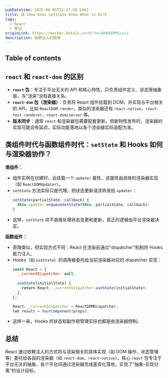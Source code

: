 ```yaml
---
pubDatetime: 2025-08-05T22:27:50.544Z
title: 读《How Does setState Know What to Do?》
tags:
  - React
  - 笔记
originLink: https://marker.dotalk.cn/#/?nx=HHKKEMM&vs=1
description: 依赖注入的使用
---
```


## Table of contents


## `react` 和 `react-dom` 的区别

- **`react` 包**：专注于平台无关的 API 和核心特性，只负责组件定义、状态等抽象层，与“渲染”没有直接关系。
- **`react-dom` 包（渲染器）**：负责将 React 组件挂载到 DOM，并实现与平台相关的 API，比如 `ReactDOM.render`。类似的渲染器还有 `react-native`、`react-test-renderer`、`react-dom/server` 等。
- **版本同步**：通常 `react` 和渲染器包需要配套更新。但新特性发布时，渲染器的实现可能会有延迟，实际功能落地以各个渲染器实际适配为准。


## 类组件时代与函数组件时代：`setState` 和 Hooks 如何与渲染器协作？

**类组件：**

- 组件实例在创建时，会挂载一个 `updater` 属性，该属性由具体的渲染器实现（如 `ReactDOMUpdater`）。
- `setState` 方法实际只是代理，把状态更新请求转发给 `updater`：
  ```js
  setState(partialState, callback) {
    this.updater.enqueueSetState(this, partialState, callback);
  }
  ```
- 这样，`setState` 并不直接处理状态变更和更新，真正的逻辑由平台渲染器决定。

**函数组件：**

- 原理类似，但实现方式不同：React 在渲染前通过“dispatcher”机制将 Hooks 能力注入。
- Hooks（如 `useState`）的调用被委托给当前渲染器对应的 dispatcher 实现：
  ```js
  const React = {
    __currentDispatcher: null,
   
    useState(initialState) {
      return React.__currentDispatcher.useState(initialState);
    },
  };

  React.__currentDispatcher = ReactDOMDispatcher;
  let result = YourComponent(props);
  ```
- 这样一来，Hooks 的状态和副作用管理实际也都是由渲染器控制。


## 总结

React 通过依赖注入的方式将与渲染相关的具体实现（如 DOM 操作、状态管理等）委托给各自的渲染器（如 `react-dom`、`react-native`）。核心 `react` 包专注于平台无关的抽象，各个平台间通过渲染器完成差异化落地，实现了“抽象-实现分离”的设计目标。